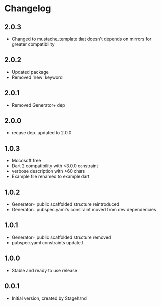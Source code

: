 # Changelog

## 2.0.3

- Changed to mustache_template that doesn't depends on mirrors for greater compatibility

## 2.0.2

- Updated package
- Removed 'new' keyword

## 2.0.1

- Removed Generator+ dep

## 2.0.0

- recase dep. updated to 2.0.0

## 1.0.3

- Mocosoft free
- Dart 2 compatibility with <3.0.0 constraint
- verbose description with >60 chars
- Example file renamed to example.dart

## 1.0.2

- Generator+ public scaffolded structure reintroduced
- Generator+ pubspec.yaml's constraint moved from dev dependencies

## 1.0.1

- Generator+ public scaffolded structure removed
- pubspec.yaml constraints updated

## 1.0.0

- Stable and ready to use release

## 0.0.1

- Initial version, created by Stagehand

